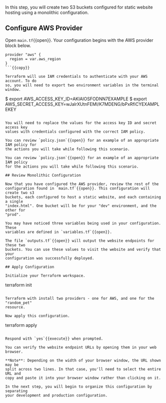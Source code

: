 In this step, you will create two S3 buckets configured for static website
hosting using a monolithic configuration.

## Configure AWS Provider

Open `main.tf`{{open}}. Your configuration begins with the AWS provider block
below.

```
provider "aws" {
  region = var.aws_region
}
```{{copy}}

Terraform will use IAM credentials to authenticate with your AWS account. To do
so, you will need to export two environment variables in the terminal window.

```
$ export AWS_ACCESS_KEY_ID=AKIAIOSFODNN7EXAMPLE
$ export AWS_SECRET_ACCESS_KEY=wJalrXUtnFEMI/K7MDENG/bPxRfiCYEXAMPLEKEY
```

You will need to replace the values for the access key ID and secret access key
values with credentials configured with the correct IAM policy.

You can review `policy.json`{{open}} for an example of an appropriate IAM policy for
the actions you will take while following this scenario.

You can review `policy.json`{{open}} for an example of an appropriate IAM policy
for the actions you will take while following this scenario.

## Review Monolithic Configuration

Now that you have configured the AWS provider, review the rest of the
configuration found in `main.tf`{{open}}. This configuration will create two s3
buckets, each configured to host a static website, and each containing a single
"index.html". One bucket will be for your "dev" environment, and the other for
"prod".

You may have noticed three variables being used in your configuration. These
variables are defined in `variables.tf`{{open}}.

The file `outputs.tf`{{open}} will output the website endpoints for these two
buckets. You can use these values to visit the website and verify that your
configuration was successfully deployed.

## Apply Configuration

Initialize your Terraform workspace.

```
terraform init
```{{execute}}

Terraform with install two providers - one for AWS, and one for the "random_pet"
resource.

Now apply this configuration.

```
terraform apply
```{{execute}}

Respond with `yes`{{execute}} when prompted.

You can verify the website endpoint URLs by opening them in your web browser.

**Note**: Depending on the width of your browser window, the URL shown may be
split across two lines. In that case, you'll need to select the entire URL and
copy and paste it into your browser window rather than clicking on it.

In the next step, you will begin to organize this configuration by separating
your development and production configuration.
